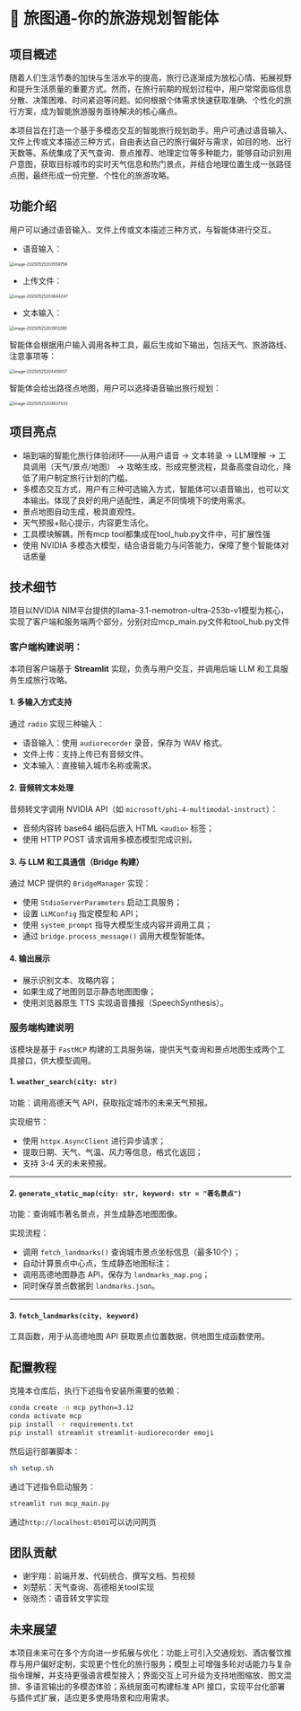 # 🛫 旅图通-你的旅游规划智能体

## 项目概述

随着人们生活节奏的加快与生活水平的提高，旅行已逐渐成为放松心情、拓展视野和提升生活质量的重要方式。然而，在旅行前期的规划过程中，用户常常面临信息分散、决策困难、时间紧迫等问题。如何根据个体需求快速获取准确、个性化的旅行方案，成为智能旅游服务亟待解决的核心痛点。

本项目旨在打造一个基于多模态交互的智能旅行规划助手。用户可通过语音输入、文件上传或文本描述三种方式，自由表达自己的旅行偏好与需求，如目的地、出行天数等。系统集成了天气查询、景点推荐、地理定位等多种能力，能够自动识别用户意图，获取目标城市的实时天气信息和热门景点，并结合地理位置生成一张路径点图，最终形成一份完整、个性化的旅游攻略。

## 功能介绍

用户可以通过语音输入、文件上传或文本描述三种方式，与智能体进行交互。

- 语音输入：

<img src="./assets/image-20250525203559759-1748176566502-13.png" alt="image-20250525203559759" style="zoom: 50%;" />

- 上传文件：

<img src="./assets/image-20250525203644247-1748176607473-15.png" alt="image-20250525203644247" style="zoom: 50%;" />

- 文本输入：

<img src="./assets/image-20250525203913280-1748176755473-17.png" alt="image-20250525203913280" style="zoom:50%;" />

智能体会根据用户输入调用各种工具，最后生成如下输出，包括天气、旅游路线、注意事项等：

<img src="./assets/image-20250525204459017-1748177101226-19.png" alt="image-20250525204459017" style="zoom:50%;" />

智能体会给出路径点地图，用户可以选择语音输出旅行规划：

<img src="./assets/image-20250525204637333-1748177199371-21.png" alt="image-20250525204637333" style="zoom:50%;" />

## 项目亮点

- 端到端的智能化旅行体验闭环——从用户语音 → 文本转录 → LLM理解 → 工具调用（天气/景点/地图） → 攻略生成，形成完整流程，具备高度自动化，降低了用户制定旅行计划的门槛。
- 多模态交互方式，用户有三种可选输入方式，智能体可以语音输出，也可以文本输出。体现了良好的用户适配性，满足不同情境下的使用需求。
- 景点地图自动生成，极具直观性。
- 天气预报+贴心提示，内容更生活化。
- 工具模块解耦，所有mcp tool都集成在tool_hub.py文件中，可扩展性强
- 使用 NVIDIA 多模态大模型，结合语音能力与问答能力，保障了整个智能体对话质量

## 技术细节

项目以NVIDIA NIM平台提供的llama-3.1-nemotron-ultra-253b-v1模型为核心，实现了客户端和服务端两个部分，分别对应mcp_main.py文件和tool_hub.py文件

### 客户端构建说明：

本项目客户端基于 **Streamlit** 实现，负责与用户交互，并调用后端 LLM 和工具服务生成旅行攻略。

#### 1. 多输入方式支持

通过 `radio` 实现三种输入：

- 语音输入：使用 `audiorecorder` 录音，保存为 WAV 格式。
- 文件上传：支持上传已有音频文件。
- 文本输入：直接输入城市名称或需求。

#### 2. 音频转文本处理

音频转文字调用 NVIDIA API（如 `microsoft/phi-4-multimodal-instruct`）：

- 音频内容转 base64 编码后嵌入 HTML `<audio>` 标签；
- 使用 HTTP POST 请求调用多模态模型完成识别。

#### 3. 与 LLM 和工具通信（Bridge 构建）

通过 MCP 提供的 `BridgeManager` 实现：

- 使用 `StdioServerParameters` 启动工具服务；
- 设置 `LLMConfig` 指定模型和 API；
- 使用 `system_prompt` 指导大模型生成内容并调用工具；
- 通过 `bridge.process_message()` 调用大模型智能体。

#### 4. 输出展示

- 展示识别文本、攻略内容；
- 如果生成了地图则显示静态地图图像；
- 使用浏览器原生 TTS 实现语音播报（SpeechSynthesis）。

### 服务端构建说明

该模块是基于 `FastMCP` 构建的工具服务端，提供天气查询和景点地图生成两个工具接口，供大模型调用。

#### 1. `weather_search(city: str)`

功能：调用高德天气 API，获取指定城市的未来天气预报。

实现细节：

- 使用 `httpx.AsyncClient` 进行异步请求；
- 提取日期、天气、气温、风力等信息，格式化返回；
- 支持 3-4 天的未来预报。

------

#### 2. `generate_static_map(city: str, keyword: str = "著名景点")`

功能：查询城市著名景点，并生成静态地图图像。

实现流程：

- 调用 `fetch_landmarks()` 查询城市景点坐标信息（最多10个）；
- 自动计算景点中心点，生成静态地图标注；
- 调用高德地图静态 API，保存为 `landmarks_map.png`；
- 同时保存景点数据到 `landmarks.json`。

------

#### 3. `fetch_landmarks(city, keyword)`

工具函数，用于从高德地图 API 获取景点位置数据，供地图生成函数使用。

## 配置教程

克隆本仓库后，执行下述指令安装所需要的依赖：

```bash
conda create -n mcp python=3.12
conda activate mcp
pip install -r requirements.txt
pip install streamlit streamlit-audiorecorder emoji
```

然后运行部署脚本：

```bash
sh setup.sh
```

通过下述指令启动服务：

```bash
streamlit run mcp_main.py
```

通过`http://localhost:8501`可以访问网页

## 团队贡献

- 谢宇翔：前端开发、代码统合、撰写文档、剪视频
- 刘楚航：天气查询、高德相关tool实现
- 张晓杰：语音转文字实现

## 未来展望

本项目未来可在多个方向进一步拓展与优化：功能上可引入交通规划、酒店餐饮推荐与用户偏好定制，实现更个性化的旅行服务；模型上可增强多轮对话能力与复杂指令理解，并支持更强语言模型接入；界面交互上可升级为支持地图缩放、图文混排、多语言输出的多模态体验；系统层面可构建标准 API 接口，实现平台化部署与插件式扩展，适应更多使用场景和应用需求。
